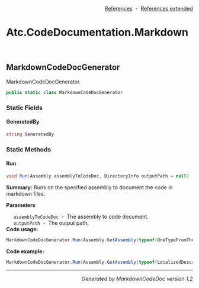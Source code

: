 <div style='text-align: right'>

[References](Index.md)&nbsp;&nbsp;-&nbsp;&nbsp;[References extended](IndexExtended.md)
</div>

# Atc.CodeDocumentation.Markdown

<br />


## MarkdownCodeDocGenerator
MarkdownCodeDocGenerator.


```csharp
public static class MarkdownCodeDocGenerator
```

### Static Fields


#### GeneratedBy

```csharp
string GeneratedBy
```
### Static Methods


#### Run

```csharp
void Run(Assembly assemblyToCodeDoc, DirectoryInfo outputPath = null)
```
<p><b>Summary:</b> Runs on the specified assembly to document the code in markdown files.</p>

<b>Parameters</b>

&nbsp;&nbsp;&nbsp;&nbsp;&nbsp;`assemblyToCodeDoc`&nbsp;&nbsp;-&nbsp;&nbsp;The assembly to code document.<br />
&nbsp;&nbsp;&nbsp;&nbsp;&nbsp;`outputPath`&nbsp;&nbsp;-&nbsp;&nbsp;The output path.<br />
<b>Code usage:</b>

```csharp
MarkdownCodeDocGenerator.Run(Assembly.GetAssembly(typeof(OneTypeFromTheAssemblyToDocument)));
```
<b>Code example:</b>

```csharp
MarkdownCodeDocGenerator.Run(Assembly.GetAssembly(typeof(LocalizedDescriptionAttribute)));
```
<hr /><div style='text-align: right'><i>Generated by MarkdownCodeDoc version 1.2</i></div>
